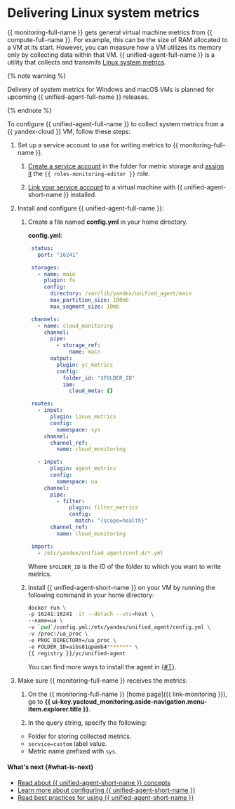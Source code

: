 # Delivering Linux system metrics

{{ monitoring-full-name }} gets general virtual machine metrics from {{ compute-full-name }}. For example, this can be the size of RAM allocated to a VM at its start. However, you can measure how a VM utilizes its memory only by collecting data within that VM. {{ unified-agent-full-name }} is a utility that collects and transmits [Linux system metrics](../../metrics-ref/unifiedagent-ref.md).

{% note warning %}

Delivery of system metrics for Windows and macOS VMs is planned for upcoming {{ unified-agent-full-name }} releases.

{% endnote %}



To configure {{ unified-agent-full-name }} to collect system metrics from a {{ yandex-cloud }} VM, follow these steps:

1. Set up a service account to use for writing metrics to {{ monitoring-full-name }}.

   1. [Create a service account](../../../iam/operations/sa/create.md) in the folder for metric storage and [assign it](../../../iam/operations/sa/assign-role-for-sa.md) the `{{ roles-monitoring-editor }}` role.

   1. [Link your service account](../../../compute/operations/vm-connect/auth-inside-vm.md#link-sa-with-instance) to a virtual machine with {{ unified-agent-short-name }} installed.

1. Install and configure {{ unified-agent-full-name }}:

   1. Create a file named **config.yml** in your home directory.

       **config.yml**:
       ```yaml
        status:
          port: "16241"

        storages:
          - name: main
            plugin: fs
            config:
              directory: /var/lib/yandex/unified_agent/main
              max_partition_size: 100mb
              max_segment_size: 10mb

        channels:
          - name: cloud_monitoring
            channel:
              pipe:
                - storage_ref:
                    name: main
              output:
                plugin: yc_metrics
                config:
                  folder_id: "$FOLDER_ID"
                  iam:
                    cloud_meta: {}

        routes:
          - input:
              plugin: linux_metrics
              config:
                namespace: sys
            channel:
              channel_ref:
                name: cloud_monitoring

          - input:
              plugin: agent_metrics
              config:
                namespace: ua
            channel:
              pipe:
                - filter:
                    plugin: filter_metrics
                    config:
                      match: "{scope=health}"
              channel_ref:
                name: cloud_monitoring

        import:
          - /etc/yandex/unified_agent/conf.d/*.yml
       ```

       Where `$FOLDER_ID` is the ID of the folder to which you want to write metrics.

   1. Install {{ unified-agent-short-name }} on your VM by running the following command in your home directory:

      ```bash
      docker run \
      -p 16241:16241 -it --detach --uts=host \
      --name=ua \
      -v `pwd`/config.yml:/etc/yandex/unified_agent/config.yml \
      -v /proc:/ua_proc \
      -e PROC_DIRECTORY=/ua_proc \
      -e FOLDER_ID=a1bs81qpemb4******** \
      {{ registry }}/yc/unified-agent
      ```

       You can find more ways to install the agent in [{#T}](../../concepts/data-collection/unified-agent/installation.md).

1. Make sure {{ monitoring-full-name }} receives the metrics:

    1. On the {{ monitoring-full-name }} [home page]({{ link-monitoring }}), go to **{{ ui-key.yacloud_monitoring.aside-navigation.menu-item.explorer.title }}**.

    1. In the query string, specify the following:
      - Folder for storing collected metrics.
      - `service=custom` label value.
      - Metric name prefixed with `sys`.


#### What's next {#what-is-next}

- [Read about {{ unified-agent-short-name }} concepts](../../concepts/data-collection/unified-agent/index.md)
- [Learn more about configuring {{ unified-agent-short-name }}](../../concepts/data-collection/unified-agent/configuration.md)
- [Read best practices for using {{ unified-agent-short-name }}](../../concepts/data-collection/unified-agent/best-practices.md)

